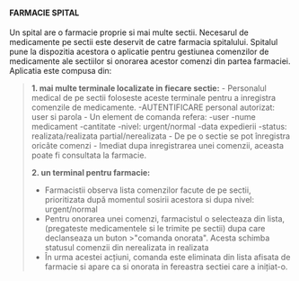 #### FARMACIE SPITAL

Un spital are o farmacie proprie si mai multe sectii. Necesarul de medicamente pe sectii este deservit de  catre  farmacia  spitalului.  Spitalul  pune  la  dispozitia  acestora  o  aplicatie  pentru  gestiunea comenzilor de medicamente ale sectiilor si onorarea acestor comenzi din partea farmaciei. Aplicatia este compusa din: 
>
>  **1. mai  multe  terminale  localizate  in  fiecare  sectie:** 
>     - Personalul medical de pe sectii foloseste aceste terminale pentru a inregistra comenzile de medicamente.
>     -AUTENTIFICARE personal autorizat: user si parola
>     - Un element de comanda  refera:
>                   -user
>                   -nume medicament
>                  -cantitate
>                   -nivel: urgent/normal
>                   -data expedierii
>                   -status: realizata/realizata partial/nerealizata
>     - De pe o sectie se pot înregistra oricâte comenzi
>     - Imediat dupa inregistrarea unei comenzii, aceasta poate fi consultata la farmacie. 
>                 
>  **2. un  terminal  pentru  farmacie:**
>    -  Farmacistii  observa  lista  comenzilor  facute  de  pe  sectii, prioritizata după momentul sosirii acestora si dupa nivel: urgent/normal
>    -  Pentru onorarea unei comenzi, farmacistul o selecteaza din lista, (pregateste medicamentele si le trimite pe sectii) dupa care declanseaza un buton >"comanda onorata". Acesta schimba statusul comenzii din nerealizata in realizata
>    -  În urma acestei acțiuni, comanda este eliminata din lista afisata de farmacie si apare ca si onorata in fereastra sectiei care a inițiat-o. 


